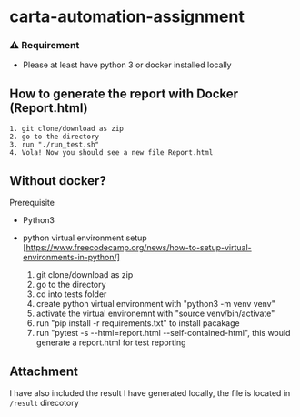 # carta-automation-assignment


### ⚠️ Requirement
- Please at least have python 3 or docker installed locally

## How to generate the report with Docker (Report.html)
    1. git clone/download as zip
    2. go to the directory
    3. run "./run_test.sh"
    4. Vola! Now you should see a new file Report.html
    

## Without docker? 
Prerequisite
- Python3
- python virtual environment setup [https://www.freecodecamp.org/news/how-to-setup-virtual-environments-in-python/]

    1. git clone/download as zip
    2. go to the directory
    3. cd into tests folder
    4. create python virtual environment with "python3 -m venv venv" 
    5. activate the virtual environemnt with "source venv/bin/activate"
    6. run "pip install -r requirements.txt" to install pacakage
    7. run "pytest -s --html=report.html --self-contained-html", this would generate a report.html for test reporting
    
## Attachment
I have also included the result I have generated locally, the file is located in `/result` direcotory
